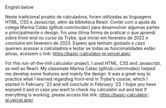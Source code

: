 English below

Neste tradicional projeto de calculadora, foram utilizadas as linguagens HTML, CSS e Javascript, além da biblioteca React.
Contei com a ajuda da colega Marina Catão (github.com/mvdac) para desenvolver algumas partes e principalmente o design.
Foi uma ótima forma de praticar o que aprendi sobre front-end no curso da Trybe, que iniciei em fevereiro de 2022 e concluírei em fevereiro de 2023.
Espero que tenham gostado e caso queiram acessar a calculadora e testar se todas as funcionalidades estão ativas, acessem o link: 
https://basic-calculator-pi.vercel.app/.

For this run-of-the-mill calculator project, I used HTML, CSS and Javascript, as well as React. My classmate Marina Catao (github.com/mvdac) helped me develop some features and mainly the design. It was a great way to practice what I learned regarding front-end in Trybe's course, which I started in February '22 and will conclude in February '23.
I hope you have enjoyed it and in case you want to check my calculator out and test if everything is working, please access the link:
https://basic-calculator-pi.vercel.app/
